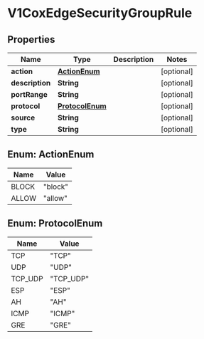 # V1CoxEdgeSecurityGroupRule

## Properties
Name | Type | Description | Notes
------------ | ------------- | ------------- | -------------
**action** | [**ActionEnum**](#ActionEnum) |  |  [optional]
**description** | **String** |  |  [optional]
**portRange** | **String** |  |  [optional]
**protocol** | [**ProtocolEnum**](#ProtocolEnum) |  |  [optional]
**source** | **String** |  |  [optional]
**type** | **String** |  |  [optional]

<a name="ActionEnum"></a>
## Enum: ActionEnum
Name | Value
---- | -----
BLOCK | &quot;block&quot;
ALLOW | &quot;allow&quot;

<a name="ProtocolEnum"></a>
## Enum: ProtocolEnum
Name | Value
---- | -----
TCP | &quot;TCP&quot;
UDP | &quot;UDP&quot;
TCP_UDP | &quot;TCP_UDP&quot;
ESP | &quot;ESP&quot;
AH | &quot;AH&quot;
ICMP | &quot;ICMP&quot;
GRE | &quot;GRE&quot;

